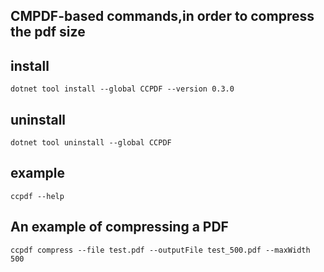 ## CMPDF-based commands,in order to compress the pdf size

## install
```shell
dotnet tool install --global CCPDF --version 0.3.0
```
## uninstall
```shell
dotnet tool uninstall --global CCPDF
```

## example

```shell
ccpdf --help
```

## An example of compressing a PDF
```shell
ccpdf compress --file test.pdf --outputFile test_500.pdf --maxWidth 500
```
